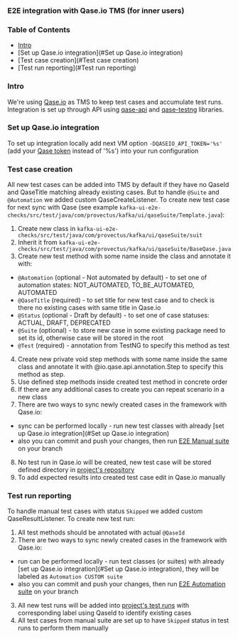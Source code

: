 ### E2E integration with Qase.io TMS (for inner users)

### Table of Contents

- [Intro](#Intro)
- [Set up Qase.io integration](#Set up Qase.io integration)
- [Test case creation](#Test case creation)
- [Test run reporting](#Test run reporting)

### Intro

We're using [Qase.io](https://help.qase.io/en/) as TMS to keep test cases and accumulate test runs.
Integration is set up through API using [qase-api](https://mvnrepository.com/artifact/io.qase/qase-api)
and [qase-testng](https://mvnrepository.com/artifact/io.qase/qase-testng) libraries.

### Set up Qase.io integration

To set up integration locally add next VM option `-DQASEIO_API_TOKEN='%s'`
(add your [Qase token](https://app.qase.io/user/api/token) instead of '%s') into your run configuration

### Test case creation

All new test cases can be added into TMS by default if they have no QaseId and QaseTitle matching already existing
cases.
But to handle `@Suite` and `@Automation` we added custom QaseCreateListener. To create new test case for next sync with
Qase (see example `kafka-ui-e2e-checks/src/test/java/com/provectus/kafka/ui/qaseSuite/Template.java`):

1. Create new class in `kafka-ui-e2e-checks/src/test/java/com/provectus/kafka/ui/qaseSuite/suit`
2. Inherit it from `kafka-ui-e2e-checks/src/test/java/com/provectus/kafka/ui/qaseSuite/BaseQase.java`
3. Create new test method with some name inside the class and annotate it with:

- `@Automation` (optional - Not automated by default) - to set one of automation states: NOT_AUTOMATED, TO_BE_AUTOMATED,
  AUTOMATED
- `@QaseTitle` (required) - to set title for new test case and to check is there no existing cases with same title in
  Qase.io
- `@Status` (optional - Draft by default) - to set one of case statuses: ACTUAL, DRAFT, DEPRECATED
- `@Suite` (optional) - to store new case in some existing package need to set its id, otherwise case will be stored in
  the root
- `@Test` (required) - annotation from TestNG to specify this method as test

4. Create new private void step methods with some name inside the same class and annotate it with
   @io.qase.api.annotation.Step to specify this method as step.
5. Use defined step methods inside created test method in concrete order
6. If there are any additional cases to create you can repeat scenario in a new class
7. There are two ways to sync newly created cases in the framework with Qase.io:

- sync can be performed locally - run new test classes with
  already [set up Qase.io integration](#Set up Qase.io integration)
- also you can commit and push your changes, then
  run [E2E Manual suite](https://github.com/provectus/kafka-ui/actions/workflows/e2e-manual.yml) on your branch

8. No test run in Qase.io will be created, new test case will be stored defined directory
   in [project's repository](https://app.qase.io/project/KAFKAUI)
9. To add expected results into created test case edit in Qase.io manually

### Test run reporting

To handle manual test cases with status `Skipped` we added custom QaseResultListener. To create new test run:

1. All test methods should be annotated with actual `@QaseId`
2. There are two ways to sync newly created cases in the framework with Qase.io:

- run can be performed locally - run test classes (or suites) with
  already [set up Qase.io integration](#Set up Qase.io integration), they will be labeled as `Automation CUSTOM suite`
- also you can commit and push your changes, then
  run [E2E Automation suite](https://github.com/provectus/kafka-ui/actions/workflows/e2e-automation.yml) on your branch

3. All new test runs will be added into [project's test runs](https://app.qase.io/run/KAFKAUI) with corresponding label
   using QaseId to identify existing cases
4. All test cases from manual suite are set up to have `Skipped` status in test runs to perform them manually
